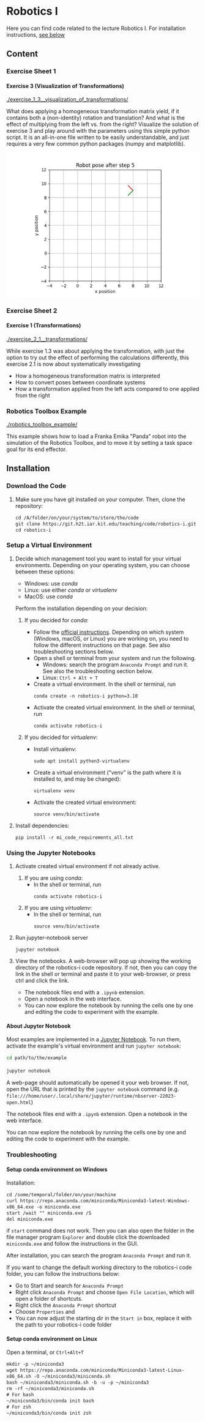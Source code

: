 # Robotics I

Here you can find code related to the lecture Robotics I. For installation instructions, [see below](#installation)

## Content

### Exercise Sheet 1

#### Exercise 3 (Visualization of Transformations)

[./exercise_1_3__visualization_of_transformations/](./exercise_1_3__visualization_of_transformations/)

What does applying a homogeneous transformation matrix yield, if it contains both a (non-identity) rotation and translation? And what is the effect of multiplying from the left vs. from the right? Visualize the solution of exercise 3 and play around with the parameters using this simple python script. It is an all-in-one file written to be easily understandable, and just requires a very few common python packages (numpy and matplotlib).

![Robot pose in the x/y-plane](img/exercise_sheet_1__exercise_3__illustration.png)

### Exercise Sheet 2

#### Exercise 1 (Transformations)

[./exercise_2_1__transformations/](./exercise_2_1__transformations/)

While exercise 1.3 was about applying the transformation, with just the option to try out the effect of performing the calculations differently, this exercise 2.1 is now about systematically investigating
- How a homogeneous transformation matrix is interpreted
- How to convert poses between coordinate systems
- How a transformation applied from the left acts compared to one applied from the right

### Robotics Toolbox Example

[./robotics_toolbox_example/](./robotics_toolbox_example/)

This example shows how to load a Franka Emika "Panda" robot into the simulation of the Robotics Toolbox, and to move it by setting a task space goal for its end effector.

## Installation

### Download the Code

1. Make sure you have git installed on your computer. Then, clone the repository:
   ```shell
   cd /A/folder/on/your/system/to/store/the/code
   git clone https://git.h2t.iar.kit.edu/teaching/code/robotics-i.git
   cd robotics-i
   ```

### Setup a Virtual Environment

1. Decide which management tool you want to install for your virtual environments. Depending on your operating system, you can choose between these options:
   - Windows: use *conda*
   - Linux: use either *conda* or *virtualenv*
   - MacOS: use *conda*

   Perform the installation depending on your decision:

   1. If you decided for *conda*:
      - Follow the [official instructions](https://docs.conda.io/projects/miniconda/en/latest/#quick-command-line-install).
        Depending on which system (Windows, macOS, or Linux) you are working on, you need to follow the different instructions on that page.
        See also troubleshooting sections below.
      - Open a shell or terminal from your system and run the following.
         - Windows: search the program `Anaconda Prompt` and run it. See also the troubleshooting section below.
         - Linux: `Ctrl + Alt + T`
      - Create a virtual environment. In the shell or terminal, run
        ```shell
        conda create -n robotics-i python=3.10
        ```
      - Activate the created virtual environment. In the shell or terminal, run
        ```shell
        conda activate robotics-i
        ```

   1. If you decided for *virtualenv*:
      - Install virtualenv:
         ```shell
         sudo apt install python3-virtualenv
         ```
      - Create a virtual environment ("venv" is the path where it is installed to, and may be changed):
         ```shell
         virtualenv venv
         ```
      - Activate the created virtual environment:
         ```shell
         source venv/bin/activate
         ```

3. Install dependencies:
   ```shell
   pip install -r mi_code_requirements_all.txt
   ```

### Using the Jupyter Notebooks

1. Activate created virtual environment if not already active.
   1. If you are using *conda*:
      - In the shell or terminal, run
         ```shell
         conda activate robotics-i
         ```
   2. If you are using *virtualenv*:
      - In the shell or terminal, run
         ```shell
         source venv/bin/activate
         ```
2. Run jupyter-notebook server
   ```shell
   jupyter notebook
   ```

3. View the notebooks. A web-browser will pop up showing the working directory of the robotics-i code repository.
   If not, then you can copy the link in the shell or terminal and paste it to your web-browser, or press ctrl and click
   the link.
   - The notebook files end with a `.ipynb` extension.
   - Open a notebook in the web interface.
   - You can now explore the notebook by running the cells one by one and editing the code to experiment with the example.



#### About Jupyter Notebook

Most examples are implemented in a [Jupyter Notebook](https://jupyter.org/).
To run them, activate the example's virtual environment and run `jupyter notebook`:

```bash
cd path/to/the/example

jupyter notebook
```

A web-page should automatically be opened it your web browser.
If not, open the URL that is printed by the `jupyter notebook` command
(e.g. `file:///home/user/.local/share/jupyter/runtime/nbserver-22023-open.html`)

The notebook files end with a `.ipynb` extension.
Open a notebook in the web interface.

You can now explore the notebook by
running the cells one by one and editing the code to experiment with the example.


### Troubleshooting

#### Setup conda environment on Windows

Installation:

```shell
cd /some/temporal/folder/on/your/machine
curl https://repo.anaconda.com/miniconda/Miniconda3-latest-Windows-x86_64.exe -o miniconda.exe
start /wait "" miniconda.exe /S
del miniconda.exe
```

if `start` command does not work. Then you can also open the folder in the file manager program `Explorer` and double click
the downloaded `miniconda.exe` and follow the instructions in the GUI.

After installation, you can search the program `Anaconda Prompt` and run it.

If you want to change the default working directory to the robotics-i code folder, you can follow the instructions below:
- Go to Start and search for `Anaconda Prompt`
- Right click `Anaconda Prompt` and choose `Open File Location`, which will open a folder of shortcuts.
- Right click the `Anaconda Prompt` shortcut
- Choose `Properties` and
- You can now adjust the starting dir in the `Start in` box, replace it with the path to your robotics-i code folder


#### Setup conda environment on Linux

Open a terminal, or `Ctrl+Alt+T`
```shell
mkdir -p ~/miniconda3
wget https://repo.anaconda.com/miniconda/Miniconda3-latest-Linux-x86_64.sh -O ~/miniconda3/miniconda.sh
bash ~/miniconda3/miniconda.sh -b -u -p ~/miniconda3
rm -rf ~/miniconda3/miniconda.sh
# For bash
~/miniconda3/bin/conda init bash
# For zsh
~/miniconda3/bin/conda init zsh
```

